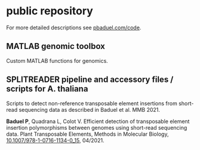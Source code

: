 # public repository
For more detailed descriptions see [pbaduel.com/code](pbaduel.com/code). 

## MATLAB genomic toolbox
Custom MATLAB functions for genomics. 

## SPLITREADER pipeline and accessory files / scripts for A. thaliana
Scripts to detect non-reference transposable element insertions from short-read sequencing data as described in Baduel et al. MMB 2021.

**Baduel P**, Quadrana L, Colot V. Efficient detection of transposable element insertion polymorphisms between genomes using short-read sequencing data. Plant Transposable Elements, Methods in Molecular Biology, [10.1007/978-1-0716-1134-0_15](https://doi.org/10.1007/978-1-0716-1134-0_15), 04/2021.
